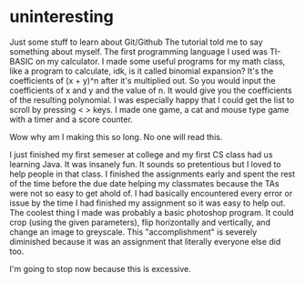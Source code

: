# uninteresting
Just some stuff to learn about Git/Github
The tutorial told me to say something about
myself. The first programming language I 
used was TI-BASIC on my calculator. I made
some useful programs for my math class,
like a program to calculate, idk, is it 
called binomial expansion? It's the 
coefficients of (x + y)^n after it's 
multiplied out. So you would input the 
coefficients of x and y and the value of n.
It would give you the coefficients of the 
resulting polynomial. I was especially 
happy that I could get the list to scroll
by pressing < > keys. I made one game, a
cat and mouse type game with a timer and a
score counter.

Wow why am I making this so long. No one 
will read this.

I just finished my first semeser at college
and my first CS class had us learning Java.
It was insanely fun. It sounds so pretentious 
but I loved to help people in that class.
I finished the assignments early and spent
the rest of the time before the due date
helping my classmates because the TAs were
not so easy to get ahold of. I had basically
encountered every error or issue by the time
I had finished my assignment so it was easy 
to help out. The coolest thing I made was
probably a basic photoshop program. It could
crop (using the given parameters), flip
horizontally and vertically, and change an 
image to greyscale. This "accomplishment" is
severely diminished because it was an 
assignment that literally everyone else did 
too. 

I'm going to stop now because this is 
excessive.

